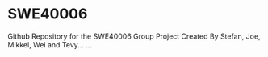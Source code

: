 
# SWE40006
Github Repository for the SWE40006 Group Project
Created By Stefan, Joe, Mikkel, Wei and Tevy...
...

